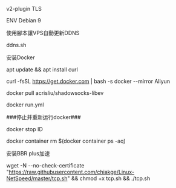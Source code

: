 v2-plugin TLS


ENV  Debian 9

使用腳本讓VPS自動更新DDNS  

ddns.sh


安装Docker  

apt update && apt install curl

curl -fsSL https://get.docker.com | bash -s docker --mirror Aliyun

docker pull acrisliu/shadowsocks-libev

docker run.yml

###停止并重新运行docker###

docker stop ID

docker container rm $(docker container ps -aq)





安装BBR plus加速

wget -N --no-check-certificate "https://raw.githubusercontent.com/chiakge/Linux-NetSpeed/master/tcp.sh" && chmod +x tcp.sh && ./tcp.sh





